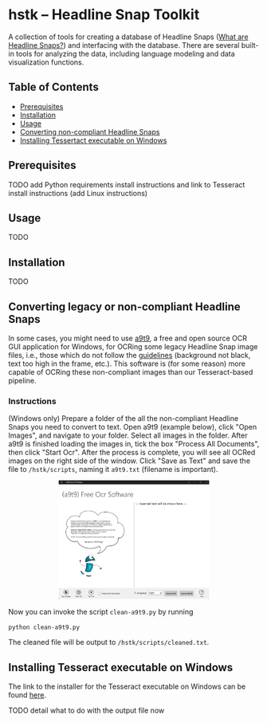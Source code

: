 # hstk – Headline Snap Toolkit

A collection of tools for creating a database of Headline Snaps ([What are Headline Snaps?](./assets/WHAT.md)) and interfacing with the database. There are several built-in tools for analyzing the data, including language modeling and data visualization functions.

## Table of Contents

- [Prerequisites](#prerequisites)
- [Installation](#installation)
- [Usage](#usage)
- [Converting non-compliant Headline Snaps](#using-a9t9-to-convert-legacy-or-non-compliant-headline-snaps)
- [Installing Tessertact executable on Windows](#installing-tesseract-executable-on-windows)

## Prerequisites

TODO add Python requirements install instructions and link to Tesseract install instructions (add Linux instructions)

## Usage
TODO

## Installation
TODO

## Converting legacy or non-compliant Headline Snaps

In some cases, you might need to use [a9t9](https://github.com/A9T9/Free-OCR-Software), a free and open source OCR GUI application for Windows, for OCRing some legacy Headline Snap image files, i.e., those which do not follow the [guidelines](./assets/GUIDELINES.md) (background not black, text too high in the frame, etc.). This software is (for some reason) more capable of OCRing these non-compliant images than our Tesseract-based pipeline.

### Instructions

(Windows only) Prepare a folder of the all the non-compliant Headline Snaps you need to convert to text. Open a9t9 (example below), click "Open Images", and navigate to your folder. Select all images in the folder. After a9t9 is finished loading the images in, tick the box "Process All Documents", then click "Start Ocr". After the process is complete, you will see all OCRed images on the right side of the window. Click "Save as Text" and save the file to `/hstk/scripts`, naming it `a9t9.txt` (filename is important).

<p align="center"><img src="./assets/a9t9.png" alt="a9t9 example" style="width: 60%;" /></p>

Now you can invoke the script `clean-a9t9.py` by running

```{python}
python clean-a9t9.py
```

The cleaned file will be output to `/hstk/scripts/cleaned.txt`.

## Installing Tesseract executable on Windows

The link to the installer for the Tesseract executable on Windows can be found [here](https://github.com/UB-Mannheim/tesseract/wiki).

TODO detail what to do with the output file now

